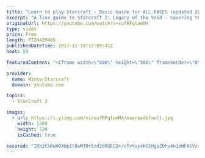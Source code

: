 ```yaml
---
title: "Learn to play Starcraft - Basic Guide for ALL RACES (updated 2017)"
excerpt: "A live guide to Starcraft 2: Legacy of the Void - Covering the basics and build orders for all of the races, and covering the important decisions to be made early in the game.  Not a step by step guide but a demonstration once you have the very basics of the units and races!"
originalUrl: https://youtube.com/watch?v=xufRFqlamM4
type: video
price: Free
length: PT2H42M46S
publishedDateTime: 2017-11-19T17:09:41Z
heat: 50

featuredContent: "<iframe width=\"800\" height=\"500\" frameborder=\"0\" src=\"https://www.youtube.com/embed/xufRFqlamM4\" allow=\"accelerometer; autoplay; encrypted-media; gyroscope; picture-in-picture\" allowfullscreen></iframe>"

provider:
  name: WinterStarcraft
  domain: youtube.com

topics:
  - StarCraft 2

images:
  - url: https://i.ytimg.com/vi/xufRFqlamM4/maxresdefault.jpg
    width: 1280
    height: 720
    isCached: true

secured: "IRhICkRuH0XHpIt8wM70+5zd2dRGECQ+/cTvYvy4HGtHgaZQhv4n1oWFASVz4wGk5nHwvbhDMnGiplRQNHFPgLhzlz844NNvbGqR0fI3/dDE33VFoimLW5dSK6PlCIWZhVC3KsLIDGrmDOVK3d1pyYs6xtmJfBqw7uFlKRoYJw5Odx9SbpL9t9p+vyHS7TPAAUisKDMUh2/QBUxeWbQohLkm7dscWnzq6AWYmuUKUykXjSPJa7MB2VIzrjhnrwu9IdNjuWr1A0pq7LNR4q4yi9/GO3IMTO6oYWn9NHChbY7mpoAVsYoH0vpU355O7468ImQpAKEmJVw8EJtQeqAf3DcWhO5kPMTB07lltIHlu/g/4QSYcp3dkwUkz1kB69AGRWIerJULr3OFk0HZDL7B54SFtNC/ly4W/8905m8TALMB1dEMilwkCBL53PN2oE4H;+kTP6zkYGF4s18MHNlfLYw=="
---
```


